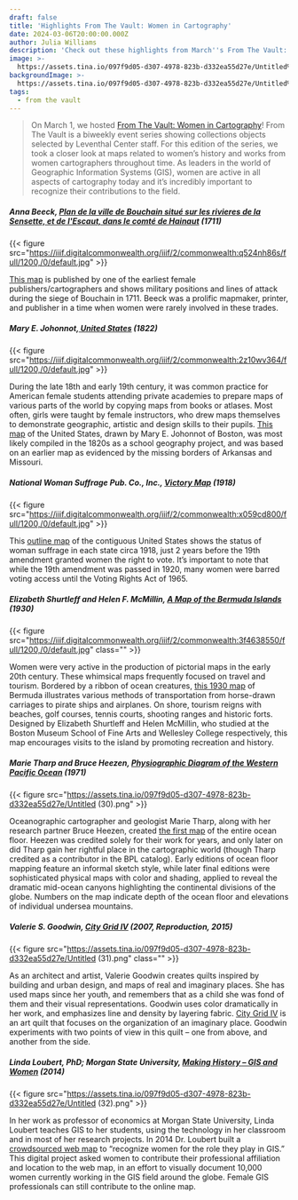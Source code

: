 ```yaml
---
draft: false
title: 'Highlights From The Vault: Women in Cartography'
date: 2024-03-06T20:00:00.000Z
author: Julia Williams
description: 'Check out these highlights from March''s From The Vault: Women in Cartography'
image: >-
  https://assets.tina.io/097f9d05-d307-4978-823b-d332ea55d27e/Untitled%20%2831%29.png
backgroundImage: >-
  https://assets.tina.io/097f9d05-d307-4978-823b-d332ea55d27e/Untitled%20%2831%29.png
tags:
  - from the vault
---
```


> On March 1, we hosted [From The Vault: Women in Cartography](https://www.leventhalmap.org/event/ftv-2024-03-01-women-in-cartography/)! From The Vault is a biweekly event series showing collections objects selected by Leventhal Center staff. For this edition of the series, we took a closer look at maps related to women’s history and works from women cartographers throughout time. As leaders in the world of Geographic Information Systems (GIS), women are active in all aspects of cartography today and it’s incredibly important to recognize their contributions to the field.

##### Anna Beeck, [Plan de la ville de Bouchain situé sur les rivieres de la Sensette, et de l'Escaut, dans le comté de Hainaut](https://collections.leventhalmap.org/search/commonwealth:q524n429w) (1711)

{{< figure src="https://iiif.digitalcommonwealth.org/iiif/2/commonwealth:q524nh86s/full/1200,/0/default.jpg" >}}

[This map](https://collections.leventhalmap.org/search/commonwealth:q524n429w) is published by one of the earliest female publishers/cartographers and shows military positions and lines of attack during the siege of Bouchain in 1711. Beeck was a prolific mapmaker, printer, and publisher in a time when women were rarely involved in these trades.

##### Mary E. Johonnot,[ United States](https://collections.leventhalmap.org/search/commonwealth:2z10wv35v) (1822)

{{< figure src="https://iiif.digitalcommonwealth.org/iiif/2/commonwealth:2z10wv364/full/1200,/0/default.jpg" >}}

During the late 18th and early 19th century, it was common practice for American female students attending private academies to prepare maps of various parts of the world by copying maps from books or atlases. Most often, girls were taught by female instructors, who drew maps themselves to demonstrate geographic, artistic and design skills to their pupils. [This map](https://collections.leventhalmap.org/search/commonwealth:2z10wv35v) of the United States, drawn by Mary E. Johonnot of Boston, was most likely compiled in the 1820s as a school geography project, and was based on an earlier map as evidenced by the missing borders of Arkansas and Missouri.

##### National Woman Suffrage Pub. Co., Inc., [Victory Map](https://collections.leventhalmap.org/search/commonwealth:x059cd797) (1918)

{{< figure src="https://iiif.digitalcommonwealth.org/iiif/2/commonwealth:x059cd800/full/1200,/0/default.jpg" >}}

This [outline map](https://collections.leventhalmap.org/search/commonwealth:x059cd797) of the contiguous United States shows the status of woman suffrage in each state circa 1918, just 2 years before the 19th amendment granted women the right to vote. It’s important to note that while the 19th amendment was passed in 1920, many women were barred voting access until the Voting Rights Act of 1965.

##### Elizabeth Shurtleff and Helen F. McMillin, [A Map of the Bermuda Islands](https://collections.leventhalmap.org/search/commonwealth:3f463854q) (1930)

{{< figure src="https://iiif.digitalcommonwealth.org/iiif/2/commonwealth:3f4638550/full/1200,/0/default.jpg" class="" >}}

Women were very active in the production of pictorial maps in the early 20th century. These whimsical maps frequently focused on travel and tourism. Bordered by a ribbon of ocean creatures, [this 1930 map](https://collections.leventhalmap.org/search/commonwealth:3f463854q) of Bermuda illustrates various methods of transportation from horse-drawn carriages to pirate ships and airplanes. On shore, tourism reigns with beaches, golf courses, tennis courts, shooting ranges and historic forts. Designed by Elizabeth Shurtleff and Helen McMillin, who studied at the Boston Museum School of Fine Arts and Wellesley College respectively, this map encourages visits to the island by promoting recreation and history.

##### Marie Tharp and Bruce Heezen, [Physiographic Diagram of the Western Pacific Ocean](https://bpl.bibliocommons.com/v2/record/S75C4730543) (1971)

{{< figure src="https://assets.tina.io/097f9d05-d307-4978-823b-d332ea55d27e/Untitled (30).png" >}}

Oceanographic cartographer and geologist Marie Tharp, along with her research partner Bruce Heezen, created [the first map](https://bpl.bibliocommons.com/v2/record/S75C4730543) of the entire ocean floor. Heezen was credited solely for their work for years, and only later on did Tharp gain her rightful place in the cartographic world (though Tharp credited as a contributor in the BPL catalog). Early editions of ocean floor mapping feature an informal sketch style, while later final editions were sophisticated physical maps with color and shading, applied to reveal the dramatic mid-ocean canyons highlighting the continental divisions of the globe. Numbers on the map indicate depth of the ocean floor and elevations of individual undersea mountains.

##### Valerie S. Goodwin, [City Grid IV](https://bpl.bibliocommons.com/v2/record/S75C5709931) (2007, Reproduction, 2015)

{{< figure src="https://assets.tina.io/097f9d05-d307-4978-823b-d332ea55d27e/Untitled (31).png" class="" >}}

As an architect and artist, Valerie Goodwin creates quilts inspired by building and urban design, and maps of real and imaginary places. She has used maps since her youth, and remembers that as a child she was fond of them and their visual representations. Goodwin uses color dramatically in her work, and emphasizes line and density by layering fabric. [City Grid IV](https://bpl.bibliocommons.com/v2/record/S75C5709931) is an art quilt that focuses on the organization of an imaginary place. Goodwin experiments with two points of view in this quilt – one from above, and another from the side.

##### Linda Loubert, PhD; Morgan State University, [Making History – GIS and Women](https://arcg.is/1Cj1zj) (2014) 

{{< figure src="https://assets.tina.io/097f9d05-d307-4978-823b-d332ea55d27e/Untitled (32).png" >}}

In her work as professor of economics at Morgan State University, Linda Loubert teaches GIS to her students, using the technology in her classroom and in most of her research projects. In 2014 Dr. Loubert built a [crowdsourced web map](https://arcg.is/1Cj1zj) to “recognize women for the role they play in GIS.” This digital project asked women to contribute their professional affiliation and location to the web map, in an effort to visually document 10,000 women currently working in the GIS field around the globe. Female GIS professionals can still contribute to the online map.
